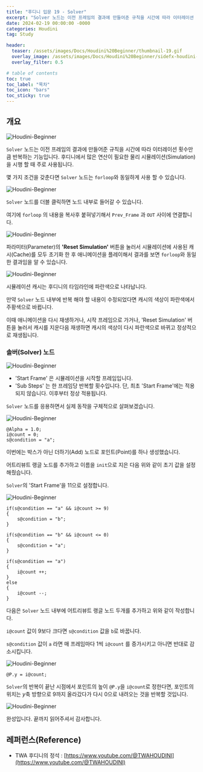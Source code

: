```yaml
---
title: "후디니 입문 19 - Solver"
excerpt: "Solver 노드는 이전 프레임의 결과에 만들어준 규칙을 시간에 따라 이터레이션 횟수만큼 반복하는 기능입니다. 후디니에서 많은 연산이 필요한 물리 시뮬레이션(Simulation)을 시행 할 때 주로 사용됩니다."
date: 2024-02-19 00:00:00 -0000
categories: Houdini
tag: Study

header:
  teaser: /assets/images/Docs/Houdini%20Beginner/thumbnail-19.gif
  overlay_image: /assets/images/Docs/Houdini%20Beginner/sidefx-houdini-hd-logo-01.png
  overlay_filter: 0.5

# table of contents
toc: true
toc_label: "목차"
toc_icon: "bars"
toc_sticky: true
---
```


## 개요

![Houdini-Beginner](/assets/images/Docs/Houdini%20Beginner/166.png)

`Solver` 노드는 이전 프레임의 결과에 만들어준 규칙을 시간에 따라 이터레이션 횟수만큼 반복하는 기능입니다. 후디니에서 많은 연산이 필요한 물리 시뮬레이션(Simulation)을 시행 할 때 주로 사용됩니다.

몇 가지 조건을 갖춘다면 `Solver` 노드는 `forloop`와 동일하게 사용 할 수 있습니다.

![Houdini-Beginner](/assets/images/Docs/Houdini%20Beginner/167.png)

`Solver` 노드를 더블 클릭하면 노드 내부로 들어갈 수 있습니다. 

여기에 `forloop` 의 내용을 복사후 붙혀넣기해서 `Prev_Frame` 과 `OUT` 사이에 연결합니다.

![Houdini-Beginner](/assets/images/Docs/Houdini%20Beginner/127.gif)

파라미터(Parameter)의 **'Reset Simulation'** 버튼을 눌러서 시뮬레이션에 사용된 캐시(Cache)를 모두 초기화 한 후 애니메이션을 플레이해서 결과를 보면 `forloop`와 동일한 결과임을 알 수 있습니다.

![Houdini-Beginner](/assets/images/Docs/Houdini%20Beginner/170.png)

시뮬레이션 캐시는 후디니의 타임라인에 파란색으로 나타납니다.

만약 `Solver` 노드 내부에 반복 해야 할 내용이 수정되었다면 캐시의 색상이 파란색에서 주황색으로 바뀝니다. 

이때 애니메이션을 다시 재생하거나, 시작 프레임으로 가거나, 'Reset Simulation' 버튼을 눌러서 캐시를 지운다음 재생하면 캐시의 색상이 다시 파란색으로 바뀌고 정상적으로 재생됩니다.

### 솔버(Solver) 노드

![Houdini-Beginner](/assets/images/Docs/Houdini%20Beginner/168.png)

- 'Start Frame' 은 시뮬레이션을 시작할 프레임입니다.
- 'Sub Steps' 는 한 프레임당 반복할 횟수입니다. 단, 최초 'Start Frame'에는 적용되지 않습니다. 이후부터 정상 적용됩니다. 

`Solver` 노드를 응용하면서 실제 동작을 구체적으로 살펴보겠습니다.

![Houdini-Beginner](/assets/images/Docs/Houdini%20Beginner/169.png)

```hlsl
@Alpha = 1.0;
i@count = 0;
s@condition = "a";
```

이번에는 박스가 아닌 더하기(Add) 노드로 포인트(Point)를 하나 생성했습니다.

어트리뷰트 랭글 노드를 추가하고 이름을 `init`으로 지은 다음 위와 같이 초기 값을 설정해줬습니다.

`Solver`의 'Start Frame'을 ${11}$으로 설정합니다.

![Houdini-Beginner](/assets/images/Docs/Houdini%20Beginner/128.gif)

```hlsl
if(s@condition == "a" && i@count >= 9)
{
    s@condition = "b";
}

if(s@condition == "b" && i@count <= 0)
{
    s@condition = "a";
}
```

```hlsl
if(s@condition == "a")
{
    i@count ++;
}
else
{
    i@count --;
}
```

다음은 `Solver` 노드 내부에 어트리뷰트 랭글 노드 두개를 추가하고 위와 같이 작성합니다.

`i@count` 값이 ${9}$보다 크다면 `s@condition` 값을 `b`로 바꿉니다.

`s@condition` 값이 `a` 라면 매 프레임마다 ${1}$씩 `i@count` 를 증가시키고 아니면 반대로 감소시킵니다.

![Houdini-Beginner](/assets/images/Docs/Houdini%20Beginner/171.png)

```hlsl
@P.y = i@count;
```

`Solver`의 반복이 끝난 시점에서 포인트의 높이 `@P.y`을 `i@count`로 정한다면, 포인트의 위치는 ${y}$축 방향으로 ${9}$까지 올라갔다가 다시 ${0}$으로 내려오는 것을 반복할 것입니다.

![Houdini-Beginner](/assets/images/Docs/Houdini%20Beginner/129.gif)

완성입니다. 끝까지 읽어주셔서 감사합니다.

## 레퍼런스(Reference)
- TWA 후디니의 정석 : [https://www.youtube.com/@TWAHOUDINI](https://www.youtube.com/@TWAHOUDINI)
